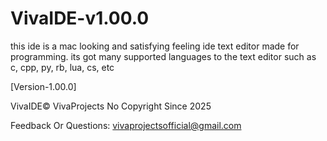 # VivaIDE-v1.00.0

this ide is a mac looking and satisfying feeling ide text editor made for programming. its got many supported
languages to the text editor such as c, cpp, py, rb, lua, cs, etc

[Version-1.00.0]

VivaIDE© VivaProjects
No Copyright Since 2025


Feedback Or Questions: vivaprojectsofficial@gmail.com
